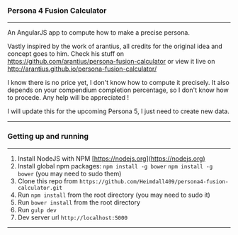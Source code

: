 ### Persona 4 Fusion Calculator

---

An AngularJS app to compute how to make a precise persona.

Vastly inspired by the work of arantius, all credits for the original idea and concept goes to him.
Check his stuff on https://github.com/arantius/persona-fusion-calculator
or view it live on http://arantius.github.io/persona-fusion-calculator/


I know there is no price yet, I don't know how to compute it precisely. It also depends on your compendium completion percentage, so I don't know how to procede. Any help will be appreciated !

I will update this for the upcoming Persona 5, I just need to create new data.

---

### Getting up and running

---

1. Install NodeJS with NPM [https://nodejs.org](https://nodejs.org)
2. Install global npm packages: `npm install -g bower` `npm install -g bower` (you may need to sudo them)
3. Clone this repo from `https://github.com/Heimdall409/persona4-fusion-calculator.git`
2. Run `npm install` from the root directory (you may need to sudo it)
2. Run `bower install` from the root directory
3. Run `gulp dev`
4. Dev server url `http://localhost:5000`

---

